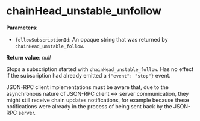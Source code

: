 # chainHead_unstable_unfollow

**Parameters**:

- `followSubscriptionId`: An opaque string that was returned by `chainHead_unstable_follow`.

**Return value**: *null*

Stops a subscription started with `chainHead_unstable_follow`. Has no effect if the subscription had already emitted a `{"event": "stop"}` event.

JSON-RPC client implementations must be aware that, due to the asynchronous nature of JSON-RPC client <-> server communication, they might still receive chain updates notifications, for example because these notifications were already in the process of being sent back by the JSON-RPC server.
